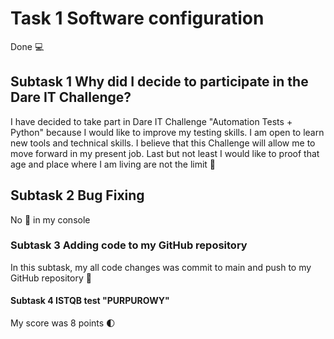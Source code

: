 # Task 1 Software configuration
Done :computer:
## Subtask 1 Why did I decide to participate in the Dare IT Challenge?
I have decided to take part in Dare IT Challenge "Automation Tests + Python" because I would like to improve my testing skills. I am open to learn new tools and technical skills.
I believe that this Challenge will allow me to move forward in my present job.
Last but not least I would like to proof that age and place where I am living are not the limit :rocket:
## Subtask 2 Bug Fixing
No :bug: in my console 
### Subtask 3 Adding code to my GitHub repository
In this subtask, my all code changes was commit to main and push to my GitHub repository :muscle:
#### Subtask 4 ISTQB test "PURPUROWY"
My score was 8 points :first_quarter_moon: